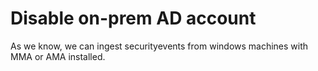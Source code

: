 # Disable on-prem AD account

As we know, we can ingest securityevents from windows machines with MMA or AMA installed. 
